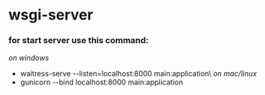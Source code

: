 # wsgi-server
### for start server use this command:
*on windows*
* waitress-serve --listen=localhost:8000 main:application\\
*on mac/linux*
* gunicorn --bind localhost:8000 main:application
